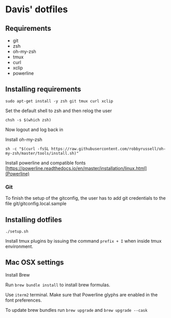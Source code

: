 # Davis' dotfiles
## Requirements
* git
* zsh
* oh-my-zsh
* tmux
* curl
* xclip
* powerline

## Installing requirements
`sudo apt-get install -y zsh git tmux curl xclip`

Set the default shell to zsh and then relog the user

`chsh -s $(which zsh)`

Now logout and log back in

Install oh-my-zsh

`sh -c "$(curl -fsSL https://raw.githubusercontent.com/robbyrussell/oh-my-zsh/master/tools/install.sh)"`

Install powerline and compatible fonts [https://powerline.readthedocs.io/en/master/installation/linux.html](Powerline)

### Git
To finish the setup of the gitconfig, the user has to add git credentials to the file git/gitconfig.local.sample

## Installing dotfiles

`./setup.sh`

Install tmux plugins by issuing the command `prefix + I` when inside tmux environment.

## Mac OSX settings

Install Brew

Run `brew bundle install` to install brew formulas.

Use `iterm2` terminal. Make sure that Powerline glyphs are enabled in the font preferences.

To update brew bundles run `brew upgrade` and `brew upgrade --cask`


